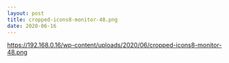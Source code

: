 ```yaml
---
layout: post
title: cropped-icons8-monitor-48.png
date: 2020-06-16
---
```


https://192.168.0.16/wp-content/uploads/2020/06/cropped-icons8-monitor-48.png